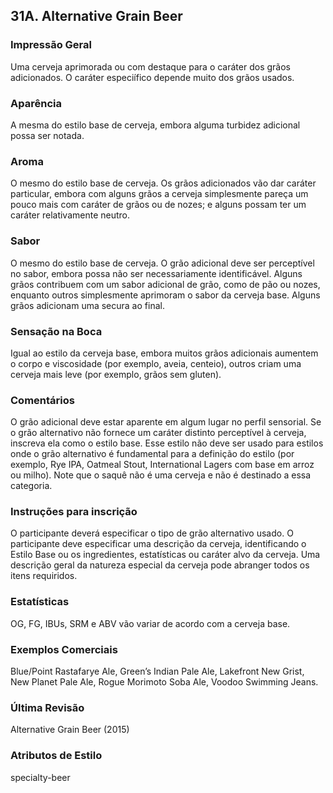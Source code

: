 ## 31A. Alternative Grain Beer

### Impressão Geral

Uma cerveja aprimorada ou com destaque para o caráter dos grãos adicionados. O caráter especiífico depende muito dos grãos usados.

### Aparência

A mesma do estilo base de cerveja, embora alguma turbidez adicional possa ser notada.

### Aroma

O mesmo do estilo base de cerveja. Os grãos adicionados vão dar caráter particular, embora com alguns grãos a cerveja simplesmente pareça um pouco mais com caráter de grãos ou de nozes; e alguns possam ter um caráter relativamente neutro.

### Sabor

O mesmo do estilo base de cerveja. O grão adicional deve ser perceptível no sabor, embora possa não ser necessariamente identificável. Alguns grãos contribuem com um sabor adicional de grão, como de pão ou nozes, enquanto outros simplesmente aprimoram o sabor da cerveja base. Alguns grãos adicionam uma secura ao final.

### Sensação na Boca

Igual ao estilo da cerveja base, embora muitos grãos adicionais aumentem o corpo e viscosidade (por exemplo, aveia, centeio), outros criam uma cerveja mais leve (por exemplo, grãos sem gluten).

### Comentários

O grão adicional deve estar aparente em algum lugar no perfil sensorial. Se o grão alternativo não fornece um caráter distinto perceptível à cerveja, inscreva ela como o estilo base. Esse estilo não deve ser usado para estilos onde o grão alternativo é fundamental para a definição do estilo (por exemplo, Rye IPA, Oatmeal Stout, International Lagers com base em arroz ou milho). Note que o saquê não é uma cerveja e não é destinado a essa categoria.

### Instruções para inscrição

O participante deverá especificar o tipo de grão alternativo usado. O participante deve especificar uma descrição da cerveja, identificando o Estilo Base ou os ingredientes, estatísticas ou caráter alvo da cerveja. Uma descrição geral da natureza especial da cerveja pode abranger todos os itens requiridos.

### Estatísticas

OG, FG, IBUs, SRM e ABV vão variar de acordo com a cerveja base.

### Exemplos Comerciais

Blue/Point Rastafarye Ale, Green’s Indian Pale Ale, Lakefront New Grist, New Planet Pale Ale, Rogue Morimoto Soba Ale, Voodoo Swimming Jeans.

### Última Revisão

Alternative Grain Beer (2015)

### Atributos de Estilo

specialty-beer

